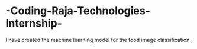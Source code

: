 # -Coding-Raja-Technologies-Internship-
I have created the machine learning model for the food image classification.
